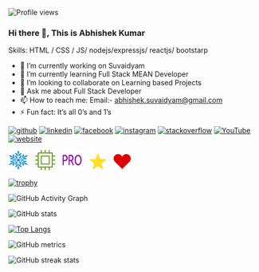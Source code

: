 ![Profile views](https://gpvc.arturio.dev/abhirock74) 
### Hi there 👋, This is Abhishek Kumar
Skills: HTML / CSS / JS/ nodejs/expressjs/ reactjs/ bootstarp

- 🔭 I’m currently working on Suvaidyam 
- 🌱 I’m currently learning Full Stack  MEAN Developer 
- 👯 I’m looking to collaborate on Learning based Projects 
- 💬 Ask me about Full Stack Developer 
- 📫 How to reach me: Email:- abhishek.suvaidyam@gmail.com 
- ⚡ Fun fact: It’s all 0’s and 1’s 


[<img src='https://cdn.jsdelivr.net/npm/simple-icons@3.0.1/icons/github.svg' alt='github' height='40'>](https://github.com/abhirock74)  [<img src='https://cdn.jsdelivr.net/npm/simple-icons@3.0.1/icons/linkedin.svg' alt='linkedin' height='40'>](https://www.linkedin.com/in/abhishek-kumar-248400227/)  [<img src='https://cdn.jsdelivr.net/npm/simple-icons@3.0.1/icons/facebook.svg' alt='facebook' height='40'>](https://www.facebook.com/profile.php?id=100023867315966)  [<img src='https://cdn.jsdelivr.net/npm/simple-icons@3.0.1/icons/instagram.svg' alt='instagram' height='40'>](https://www.instagram.com/abhirock_74/)  [<img src='https://cdn.jsdelivr.net/npm/simple-icons@3.0.1/icons/stackoverflow.svg' alt='stackoverflow' height='40'>](https://stackoverflow.com/users/17305685/abhirock74)  [<img src='https://cdn.jsdelivr.net/npm/simple-icons@3.0.1/icons/youtube.svg' alt='YouTube' height='40'>](https://www.youtube.com/channel/UCYyl9wxE0cIfMnEDjQzqwmQ)  [<img src='https://cdn.jsdelivr.net/npm/simple-icons@3.0.1/icons/icloud.svg' alt='website' height='40'>](http://webexl.com/about.html)  

<a href='https://archiveprogram.github.com/'><img src='https://raw.githubusercontent.com/acervenky/animated-github-badges/master/assets/acbadge.gif' width='40' height='40'></a> <a href='https://docs.github.com/en/developers'><img src='https://raw.githubusercontent.com/acervenky/animated-github-badges/master/assets/devbadge.gif' width='40' height='40'></a> <a href='https://github.com/pricing'><img src='https://raw.githubusercontent.com/acervenky/animated-github-badges/master/assets/pro.gif' width='40' height='40'></a> <a href='https://stars.github.com/'><img src='https://raw.githubusercontent.com/acervenky/animated-github-badges/master/assets/starbadge.gif' width='35' height='35'></a> <a href='https://docs.github.com/en/github/supporting-the-open-source-community-with-github-sponsors'><img src='https://raw.githubusercontent.com/acervenky/animated-github-badges/master/assets/sponsorbadge.gif' width='35' height='35'></a> 

[![trophy](https://github-profile-trophy.vercel.app/?username=abhirock74)](https://github.com/ryo-ma/github-profile-trophy)

![GitHub Activity Graph](https://activity-graph.herokuapp.com/graph?username=abhirock74) 

![GitHub stats](https://github-readme-stats.vercel.app/api?username=abhirock74&show_icons=true) 

[![Top Langs](https://github-readme-stats.vercel.app/api/top-langs/?username=abhirock74)](https://github.com/anuraghazra/github-readme-stats)

![GitHub metrics](https://metrics.lecoq.io/abhirock74)  

![GitHub streak stats](https://github-readme-streak-stats.herokuapp.com/?user=abhirock74)  

 
